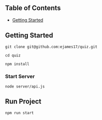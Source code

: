 
## Table of Contents

- [Getting Started](#getting-started)

## Getting Started
`git clone git@github.com:ejames17/quiz.git`

`cd quiz`

`npm install`

### Start Server


`
node server/api.js
`

## Run Project
`npm run start`